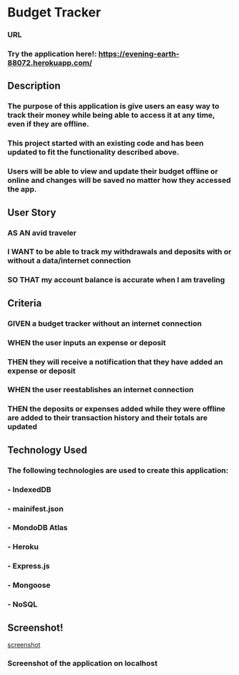 # Budget Tracker

### URL
### Try the application here!: https://evening-earth-88072.herokuapp.com/

## Description
### The purpose of this application is give users an easy way to track their money while being able to access it at any time, even if they are offline.
### This project started with an existing code and has been updated to fit the functionality described above. 
### Users will be able to view and update their budget offline or online and changes will be saved no matter how they accessed the app.

## User Story
### AS AN avid traveler
### I WANT to be able to track my withdrawals and deposits with or without a data/internet connection
### SO THAT my account balance is accurate when I am traveling

## Criteria
### GIVEN a budget tracker without an internet connection
### WHEN the user inputs an expense or deposit
### THEN they will receive a notification that they have added an expense or deposit
### WHEN the user reestablishes an internet connection
### THEN the deposits or expenses added while they were offline are added to their transaction history and their totals are updated

## Technology Used
### The following technologies are used to create this application:
### - IndexedDB
### - mainifest.json
### - MondoDB Atlas
### - Heroku
### - Express.js
### - Mongoose
### - NoSQL

## Screenshot!
[screenshot](https://user-images.githubusercontent.com/93881224/163468613-5db52e85-1517-47c3-b969-d28eaad43bfb.JPG)
### Screenshot of the application on localhost
